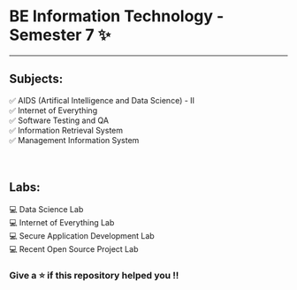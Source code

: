 # BE Information Technology - Semester 7 ✨
***
## Subjects:
✅ AIDS (Artifical Intelligence and Data Science) - II <br>
✅ Internet of Everything <br>
✅ Software Testing and QA <br>
✅ Information Retrieval System <br>
✅ Management Information System 
<br>
<br>
<br>
## Labs:
💻 Data Science Lab <br>
💻 Internet of Everything Lab <br>
💻 Secure Application Development Lab <br>
💻 Recent Open Source Project Lab <br>

### Give a ⭐️ if this repository helped you !!
